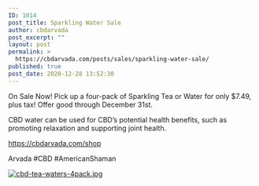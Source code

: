 ```yaml
---
ID: 1014
post_title: Sparkling Water Sale
author: cbdarvada
post_excerpt: ""
layout: post
permalink: >
  https://cbdarvada.com/posts/sales/sparkling-water-sale/
published: true
post_date: 2020-12-28 13:52:30
---
```

On Sale Now!
Pick up a four-pack of Sparkling Tea or Water for only $7.49, plus tax!
Offer good through December 31st.

CBD water can be used for CBD’s potential health benefits, such as promoting relaxation and supporting joint health.

<a href="https://cbdarvada.com/shop">https://cbdarvada.com/shop</a>

Arvada #CBD #AmericanShaman

<a title="cbd-tea-waters-4pack.jpg" href="https://cbdarvada.com/wp-content/uploads/2020/12/1609188494118.jpg"><img title="cbd-tea-waters-4pack.jpg" src="https://cbdarvada.com/wp-content/uploads/2020/12/1609188494118.jpg" alt="cbd-tea-waters-4pack.jpg" /></a>